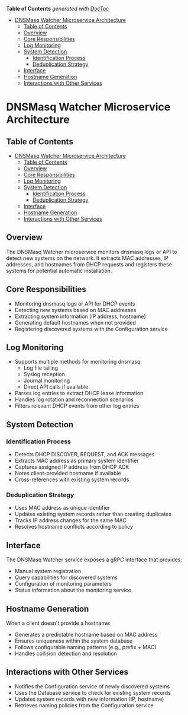 <!-- START doctoc generated TOC please keep comment here to allow auto update -->
<!-- DON'T EDIT THIS SECTION, INSTEAD RE-RUN doctoc TO UPDATE -->
**Table of Contents**  *generated with [DocToc](https://github.com/thlorenz/doctoc)*

- [DNSMasq Watcher Microservice Architecture](#dnsmasq-watcher-microservice-architecture)
  - [Table of Contents](#table-of-contents)
  - [Overview](#overview)
  - [Core Responsibilities](#core-responsibilities)
  - [Log Monitoring](#log-monitoring)
  - [System Detection](#system-detection)
    - [Identification Process](#identification-process)
    - [Deduplication Strategy](#deduplication-strategy)
  - [Interface](#interface)
  - [Hostname Generation](#hostname-generation)
  - [Interactions with Other Services](#interactions-with-other-services)

<!-- END doctoc generated TOC please keep comment here to allow auto update -->

# DNSMasq Watcher Microservice Architecture

## Table of Contents
- [DNSMasq Watcher Microservice Architecture](#dnsmasq-watcher-microservice-architecture)
  - [Table of Contents](#table-of-contents)
  - [Overview](#overview)
  - [Core Responsibilities](#core-responsibilities)
  - [Log Monitoring](#log-monitoring)
  - [System Detection](#system-detection)
    - [Identification Process](#identification-process)
    - [Deduplication Strategy](#deduplication-strategy)
  - [Interface](#interface)
  - [Hostname Generation](#hostname-generation)
  - [Interactions with Other Services](#interactions-with-other-services)

## Overview

The DNSMasq Watcher microservice monitors dnsmasq logs or API to detect new systems on the network. It extracts MAC addresses, IP addresses, and hostnames from DHCP requests and registers these systems for potential automatic installation.

## Core Responsibilities

- Monitoring dnsmasq logs or API for DHCP events
- Detecting new systems based on MAC addresses
- Extracting system information (IP address, hostname)
- Generating default hostnames when not provided
- Registering discovered systems with the Configuration service

## Log Monitoring

- Supports multiple methods for monitoring dnsmasq:
  - Log file tailing
  - Syslog reception
  - Journal monitoring
  - Direct API calls if available
- Parses log entries to extract DHCP lease information
- Handles log rotation and reconnection scenarios
- Filters relevant DHCP events from other log entries

## System Detection

### Identification Process
- Detects DHCP DISCOVER, REQUEST, and ACK messages
- Extracts MAC address as primary system identifier
- Captures assigned IP address from DHCP ACK
- Notes client-provided hostname if available
- Cross-references with existing system records

### Deduplication Strategy
- Uses MAC address as unique identifier
- Updates existing system records rather than creating duplicates
- Tracks IP address changes for the same MAC
- Resolves hostname conflicts according to policy

## Interface

The DNSMasq Watcher service exposes a gRPC interface that provides:

- Manual system registration
- Query capabilities for discovered systems
- Configuration of monitoring parameters
- Status information about the monitoring service

## Hostname Generation

When a client doesn't provide a hostname:

- Generates a predictable hostname based on MAC address
- Ensures uniqueness within the system database
- Follows configurable naming patterns (e.g., prefix + MAC)
- Handles collision detection and resolution

## Interactions with Other Services

- Notifies the Configuration service of newly discovered systems
- Uses the Database service to check for existing system records
- Updates system records with new information (IP, hostname)
- Retrieves naming policies from the Configuration service
